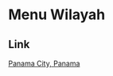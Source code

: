 # Menu Wilayah

## Link

[Panama City, Panama](https://github.com/gigit-pemilu/pemilu-2024-99-luar-negeri/tree/main/pilpres/hitung-suara/sub/99-luar-negeri/sub/86-panama-city-panama/sub/01-panama-city-panama/sub/0001-panama-city-panama)

